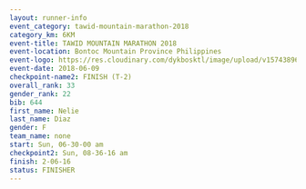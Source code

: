 ```yaml
---
layout: runner-info 
event_category: tawid-mountain-marathon-2018 
category_km: 6KM 
event-title: TAWID MOUNTAIN MARATHON 2018 
event-location: Bontoc Mountain Province Philippines 
event-logo: https://res.cloudinary.com/dykbosktl/image/upload/v1574389629/Logo/tawid2018_logo_t3op5o.png 
event-date: 2018-06-09 
checkpoint-name2: FINISH (T-2) 
overall_rank: 33
gender_rank: 22
bib: 644
first_name: Nelie
last_name: Diaz
gender: F
team_name: none
start: Sun, 06-30-00 am
checkpoint2: Sun, 08-36-16 am
finish: 2-06-16
status: FINISHER
---
```


